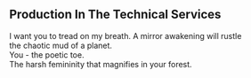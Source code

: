 Production In The Technical Services
------------------------------------
I want you to tread on my breath. A mirror awakening will rustle  
the chaotic mud of a planet.  
You - the poetic toe.  
The harsh femininity that magnifies in your forest.  
